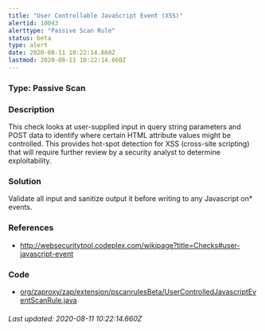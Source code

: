 ```yaml
---
title: "User Controllable JavaScript Event (XSS)"
alertid: 10043
alerttype: "Passive Scan Rule"
status: beta
type: alert
date: 2020-08-11 10:22:14.660Z
lastmod: 2020-08-11 10:22:14.660Z
---
```

### Type: Passive Scan

### Description
This check looks at user-supplied input in query string parameters and POST data to identify where certain HTML attribute values might be controlled. This provides hot-spot detection for XSS (cross-site scripting) that will require further review by a security analyst to determine exploitability.            

### Solution

Validate all input and sanitize output it before writing to any Javascript on* events.

### References

* http://websecuritytool.codeplex.com/wikipage?title=Checks#user-javascript-event

### Code

 * [org/zaproxy/zap/extension/pscanrulesBeta/UserControlledJavascriptEventScanRule.java](https://github.com/zaproxy/zap-extensions/blob/master/addOns/pscanrulesBeta/src/main/java/org/zaproxy/zap/extension/pscanrulesBeta/UserControlledJavascriptEventScanRule.java)

###### Last updated: 2020-08-11 10:22:14.660Z
